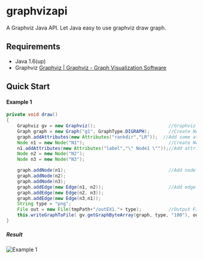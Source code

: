 # graphvizapi

A Graphviz Java API. Let Java easy to use graphviz draw graph.

## Requirements

* Java 1.6(up)
* Graphviz [Graphviz | Graphviz - Graph Visualization Software](www.graphviz.org/)

## Quick Start

#### Example 1
```java
private void draw()
{
    Graphviz gv = new Graphviz();                           //Graphviz Object.
    Graph graph = new Graph("g1", GraphType.DIGRAPH);       //Create New Gpaph.
    graph.addAttributes(new Attributes("rankdir","LR"));  //Add some attribute.
    Node n1 = new Node("N1");                               //Create Node Object.
    n1.addAttributes(new Attributes("label","\" Node1 \""));//Add attribute
    Node n2 = new Node("N2");
    Node n3 = new Node("N3");

    graph.addNode(n1);                                      //Add node to graph.
    graph.addNode(n2);
    graph.addNode(n3);
    graph.addEdge(new Edge(n1, n2));                        //Add edge
    graph.addEdge(new Edge(n2, n3));
    graph.addEdge(new Edge(n3,n1));
    String type = "png";
    File out = new File(tmpPath+"/outEX1."+ type);          //Output File.
    this.writeGraphToFile( gv.getGraphByteArray(graph, type, "100"), out );
}
```
##### Result
![Example 1](https://raw.githubusercontent.com/eternnoir/graphvizapi/develop/Sample/outEX1.png)

